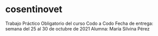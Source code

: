 # cosentinovet
Trabajo Práctico Obligatorio del curso Codo a Codo
Fecha de entrega: semana del 25 al 30 de octubre de 2021
Alumna: María Silvina Pérez
